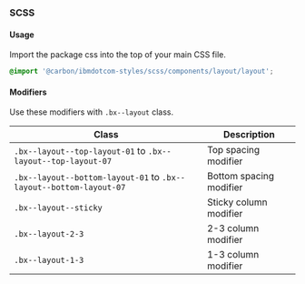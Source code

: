 ### SCSS

#### Usage

Import the package css into the top of your main CSS file.

```css
@import '@carbon/ibmdotcom-styles/scss/components/layout/layout';
```

#### Modifiers

Use these modifiers with `.bx--layout` class.

| Class                                                              | Description             |
| ------------------------------------------------------------------ | ----------------------- |
| `.bx--layout--top-layout-01` to `.bx--layout--top-layout-07`       | Top spacing modifier    |
| `.bx--layout--bottom-layout-01` to `.bx--layout--bottom-layout-07` | Bottom spacing modifier |
| `.bx--layout--sticky`                                              | Sticky column modifier  |
| `.bx--layout-2-3`                                                  | 2-3 column modifier     |
| `.bx--layout-1-3`                                                  | 1-3 column modifier     |
